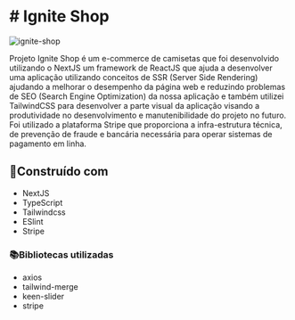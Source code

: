 # # Ignite Shop

![ignite-shop](https://github.com/BBML-DEV/project-ignite-shop/assets/66692202/69aa0744-b216-4251-b372-3c5aa4a76430)


Projeto Ignite Shop é um e-commerce de camisetas que foi desenvolvido utilizando o NextJS um framework de ReactJS que ajuda a desenvolver uma aplicação utilizando conceitos de SSR (Server Side Rendering) ajudando a melhorar o desempenho da página web e reduzindo problemas de SEO (Search Engine Optimization) da nossa aplicação e também utilizei TailwindCSS para desenvolver a parte visual da aplicação visando a produtividade no desenvolvimento e manutenibilidade do projeto no futuro.
Foi utilizado a plataforma Stripe que proporciona a infra-estrutura técnica, de prevenção de fraude e bancária necessária para operar sistemas de pagamento em linha.



## 🔨Construído com 

 - NextJS
 - TypeScript
 - Tailwindcss
 - ESlint
 - Stripe


### 📚Bibliotecas utilizadas 
- axios
- tailwind-merge
- keen-slider
- stripe
